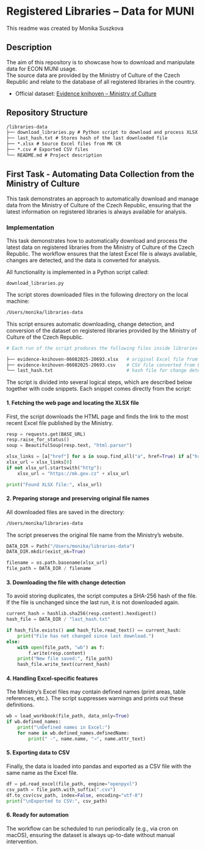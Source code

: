 # Registered Libraries – Data for MUNI
This readme was created by Monika Suszkova

## Description
The aim of this repository is to showcase how to download and manipulate data for ECON MUNI usage.  
The source data are provided by the Ministry of Culture of the Czech Republic and relate to the database of all registered libraries in the country.  

- Official dataset: [Evidence knihoven – Ministry of Culture](https://mk.gov.cz/evidence-knihoven-adresar-knihoven-evidovanych-ministerstvem-kultury-a-souvisejici-informace-cs-341)

## Repository Structure
```markdown
/libraries-data
├── download_libraries.py # Python script to download and process XLSX data
├── last_hash.txt # Stores hash of the last downloaded file
├── *.xlsx # Source Excel files from MK CR
├── *.csv # Exported CSV files
└── README.md # Project description
```

## First Task - Automating Data Collection from the Ministry of Culture
This task demonstrates an approach to automatically download and manage data from the Ministry of Culture of the Czech Republic, ensuring that the latest information on registered libraries is always available for analysis.

### Implementation
This task demonstrates how to automatically download and process the latest data on registered libraries from the Ministry of Culture of the Czech Republic. The workflow ensures that the latest Excel file is always available, changes are detected, and the data is converted for analysis.

All functionality is implemented in a Python script called:
```shell
download_libraries.py
```

The script stores downloaded files in the following directory on the local machine:
```bash
/Users/monika/libraries-data
```

This script ensures automatic downloading, change detection, and conversion of the dataset on registered libraries provided by the Ministry of Culture of the Czech Republic.

```bash
# Each run of the script produces the following files inside libraries-data/:

├── evidence-knihoven-06082025-20693.xlsx   # original Excel file from the Ministry
├── evidence-knihoven-06082025-20693.csv    # CSV file converted from Excel
└── last_hash.txt                           # hash file for change detection
```

The script is divided into several logical steps, which are described below together with code snippets. Each snippet comes directly from the script:

#### 1. Fetching the web page and locating the XLSX file
First, the script downloads the HTML page and finds the link to the most recent Excel file published by the Ministry.
```python
resp = requests.get(BASE_URL)
resp.raise_for_status()
soup = BeautifulSoup(resp.text, "html.parser")

xlsx_links = [a["href"] for a in soup.find_all("a", href=True) if a["href"].endswith(".xlsx")]
xlsx_url = xlsx_links[0]
if not xlsx_url.startswith("http"):
    xlsx_url = "https://mk.gov.cz" + xlsx_url

print("Found XLSX file:", xlsx_url)
```

#### 2. Preparing storage and preserving original file names
All downloaded files are saved in the directory:
```bash
/Users/monika/libraries-data
```

The script preserves the original file name from the Ministry’s website.
```python
DATA_DIR = Path("/Users/monika/libraries-data")
DATA_DIR.mkdir(exist_ok=True)

filename = os.path.basename(xlsx_url)
file_path = DATA_DIR / filename
```

#### 3. Downloading the file with change detection
To avoid storing duplicates, the script computes a SHA-256 hash of the file. If the file is unchanged since the last run, it is not downloaded again.
```python
current_hash = hashlib.sha256(resp.content).hexdigest()
hash_file = DATA_DIR / "last_hash.txt"

if hash_file.exists() and hash_file.read_text() == current_hash:
    print("File has not changed since last download.")
else:
    with open(file_path, "wb") as f:
        f.write(resp.content)
    print("New file saved:", file_path)
    hash_file.write_text(current_hash)
```

#### 4. Handling Excel-specific features
The Ministry’s Excel files may contain defined names (print areas, table references, etc.). The script suppresses warnings and prints out these definitions.
```python
wb = load_workbook(file_path, data_only=True)
if wb.defined_names:
    print("\nDefined names in Excel:")
    for name in wb.defined_names.definedName:
        print(" -", name.name, "→", name.attr_text)
```

#### 5. Exporting data to CSV
Finally, the data is loaded into pandas and exported as a CSV file with the same name as the Excel file.
```python
df = pd.read_excel(file_path, engine="openpyxl")
csv_path = file_path.with_suffix(".csv")
df.to_csv(csv_path, index=False, encoding="utf-8")
print("\nExported to CSV:", csv_path)
```

#### 6. Ready for automation
The workflow can be scheduled to run periodically (e.g., via cron on macOS), ensuring the dataset is always up-to-date without manual intervention.
